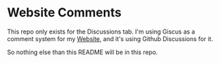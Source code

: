 # Website Comments

This repo only exists for the Discussions tab. I'm using Giscus as a comment system for my [Website](https://rinnray.dev), and it's using Github Discussions for it.

So nothing else than this README will be in this repo.
